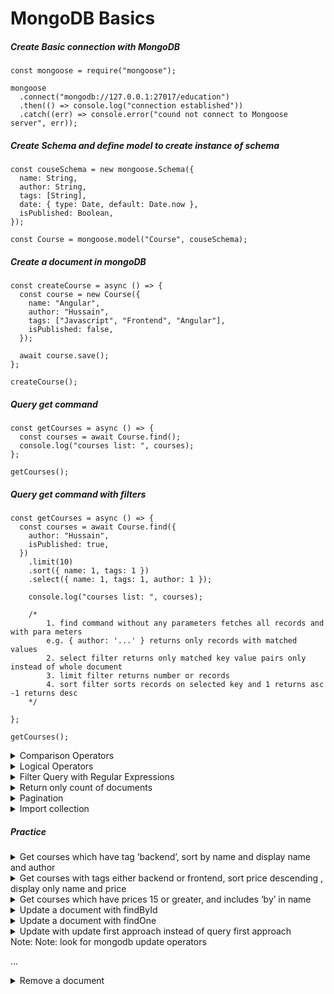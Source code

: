 # MongoDB Basics

##### Create Basic connection with MongoDB

```
const mongoose = require("mongoose");

mongoose
  .connect("mongodb://127.0.0.1:27017/education")
  .then(() => console.log("connection established"))
  .catch((err) => console.error("cound not connect to Mongoose server", err));
```

##### Create Schema and define model to create instance of schema

```
const couseSchema = new mongoose.Schema({
  name: String,
  author: String,
  tags: [String],
  date: { type: Date, default: Date.now },
  isPublished: Boolean,
});

const Course = mongoose.model("Course", couseSchema);
```

##### Create a document in mongoDB

```
const createCourse = async () => {
  const course = new Course({
    name: "Angular",
    author: "Hussain",
    tags: ["Javascript", "Frontend", "Angular"],
    isPublished: false,
  });

  await course.save();
};

createCourse();
```

##### Query get command

```
const getCourses = async () => {
  const courses = await Course.find();
  console.log("courses list: ", courses);
};

getCourses();
```

##### Query get command with filters

```
const getCourses = async () => {
  const courses = await Course.find({
    author: "Hussain",
    isPublished: true,
  })
	.limit(10)
	.sort({ name: 1, tags: 1 })
	.select({ name: 1, tags: 1, author: 1 });

	console.log("courses list: ", courses);

	/*
		1. find command without any parameters fetches all records and with para meters
		e.g. { author: '...' } returns only records with matched values
		2. select filter returns only matched key value pairs only instead of whole document
		3. limit filter returns number or records
		4. sort filter sorts records on selected key and 1 returns asc -1 returns desc
	*/

};

getCourses();
```

<details>
  <summary>Comparison Operators</summary>
  <ul>
    <li>eq (equal)</li>
    <li>ne (not equal)</li>
    <li>gt (greater than)</li>
    <li>gte (greater than or equal to)</li>
    <li>lt (less than)</li>
    <li>lte (less than or equal to)</li>
    <li>in</li>
    <li>nin (not in)</li>
  </ul>
</details>

<details>
  <summary>Logical Operators</summary>
  <ul>
    <li>or</li>
    <li>and</li>
  </ul>
  examples

```
const getCourses = async () => {
const courses = await Course.find()
		.or([ { author: "Mosh" }, { isPublished: false } ]);
};

const getCourses = async () => {
const courses = await Course.find()
		.and([ { author: "Mosh", isPublished: false } ]);
};
```

</details>

<details>
  <summary>Filter Query with Regular Expressions</summary>
  The syntax is .find({ key: /pattern/ })

Example Starts with string Kashif

```
  const getCourses = async () => {
    const courses = await Course.find({
      author: /^Kashif/,
    });
  };
```

Ends with Hussain and case insensitive

```
const getCourses = async () => {
  const courses = await Course.find({
    author: /Hussain$/i,
  });
};
```

contains Kashif at any position in the string and case insensitive

```
const getCourses = async () => {
  const courses = await Course.find({
    author: /.*Kashif.*/i,
  });
};
```

</details>

<details>
  <summary>Return only count of documents</summary>
  
```
const getCourses = async () => {
  const courses = await Course.find().count();
};
```
</details>

<details>
  <summary>Pagination</summary>


```
const getCourses = async () => {
  const pageNumber = 2;
  const pageSize = 10;

  const courses = await Course.find({
    author: "Kashif Hussain",
    isPublished: true,
  })
  .skip((pageNumber - 1) * pageSize)
  .limit(pageSize);
};
```
</details>

<details>
  <summary>Import collection</summary>
mongoimport --db mongo-excercises --collection courses --drop --file exercise-data.json --jsonArray
</details>

##### Practice

<details>
  <summary>Get courses which have tag ‘backend’, sort by name and display name and author</summary>

```
const getCoursesPriceWise = async () => {
  return await Course.find({
    isPublished: true,
    // tags: { $in: ["frontend", "backend"] },
  })
    .or([{ tags: "frontend" }, { tags: "backend" }])
    .sort("-price")
    .select("name price");
};
```
</details>


<details>
  <summary>Get courses with tags either backend or frontend, sort price descending , display only name and price</summary>

```
const getCoursesPriceWise = async () => {
  return await Course.find({
    isPublished: true,
    // tags: { $in: ["frontend", "backend"] },
  })
    .or([{ tags: "frontend" }, { tags: "backend" }])
    .sort("-price")
    .select("name price");
};
```
</details>

<details>
  <summary>Get courses which have prices 15 or greater, and includes ‘by’ in name</summary>

```
const getCoursesPriceMoreAndWordBy = async () => {
  return await Course.find({
    isPublished: true,
  }).or([
    {
      price: { $gte: 15 },
    },
    {
      name: /.*by.*/i,
    },
  ])
  .sort('-price');
};
```
</details>

<details>
  <summary>Update a document with findById</summary>

```
const updateCourse = async (id) => {
  const course = await Course.findById(id);

  if (!course) return;

  //   course.isPublished = true;
  //   course.author = "Kashif Hussain";

  course.set({
    isPublished: true,
    author: "Kashif Hussain",
  });

  return await course.save();
};
```
</details>

<details>
  <summary>Update a document with findOne</summary>

```
const updateCourse = async (name) => {
  const course = await Course.findOne({ name: name });

  if (!course) return;

  course.set({
    isPublished: true,
    author: "Kashif Sab",
  });

  return await course.save();
};
```
</details>

<details>
  <summary>Update with update first approach instead of query first approach</summary>

```
const updateCourse = async (id) => {
	// await Course.findByIdAndUpdate(id, {.....}, {new: true});
	// new: true will return updated document

  return await Course.updateOne(
    { _id: id },
    {
      $set: {
        author: "New Teacher",
        isPublished: false,
      },
    }
  );
};
```
</details>
Note: Note: look for mongodb update operators

...


<details>
  <summary>Remove a document</summary>

```
const removeCourse = async (id) => {
  //   return await Course.deleteOne({ _id: id });
  //   return await Course.deleteMany({ _id: id });
  return await Course.findByIdAndRemove(id);
};
```
</details>
